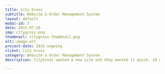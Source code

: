 ```yaml
---
title: City Gross
subtitle: Website & Order Management System
layout: default
modal-id: 3
date: 2015-07-20
img: citygross.png
thumbnail: citygross-thumbnail.png
alt: image-alt
project-date: 2016 ongoing
client: City Gross
category: Website & Order Management System
description: CityGross wanted a new site and they wanted it quick. 10 weeks after the first line of code was written we launched the new citygross.se. All orders pass through Plug And Trades Order Management System which lets CityGross gather all the necessary statistics for successful e-commerce very easily.

---
```

